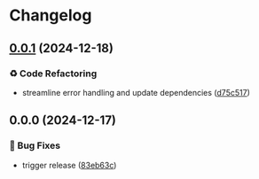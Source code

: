 # Changelog

## [0.0.1](https://github.com/liblaf/utils.ts/compare/v0.0.0...v0.0.1) (2024-12-18)


### ♻ Code Refactoring

* streamline error handling and update dependencies ([d75c517](https://github.com/liblaf/utils.ts/commit/d75c517dd0a4355dea9247cc530626ec02eed12e))

## 0.0.0 (2024-12-17)


### 🐛 Bug Fixes

* trigger release ([83eb63c](https://github.com/liblaf/utils.ts/commit/83eb63c976a6255212ae5f9b99b7b762b473ffb1))

